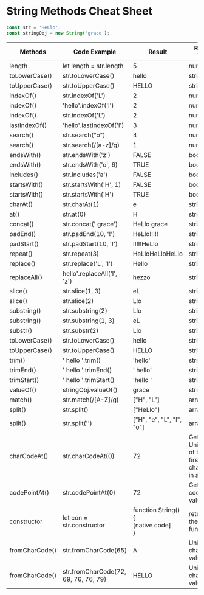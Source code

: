 # String Methods Cheat Sheet

```javascript
const str = 'HeLlo';
const stringObj = new String('grace');
```

| Methods       | Code Example                | Result                    | Return Type |
| ------------- | --------------------------- | ------------------------- | ----------- |
| length        | let length = str.length     | 5                         | number      |
| toLowerCase() | str.toLowerCase()           | hello                     | string      |
| toUpperCase() | str.toUpperCase()           | HELLO                     | string      |
| indexOf()     | str.indexOf('L')            | 2                         | number      |
| indexOf()     | 'hello'.indexOf('l')        | 2                         | number      |
| indexOf()     | str.indexOf('L')            | 2                         | number      |
| lastIndexOf() | 'hello'.lastIndexOf('l')    | 3                         | number      |
| search()      | str.search("o")             | 4                         | number      |
| search()      | str.search(/[a-z]/g)        | 1                         | number      |
| endsWith()    | str.endsWith('z')           | FALSE                     | boolean     |
| endsWith()    | str.endsWith('o', 6)        | TRUE                      | boolean     |
| includes()    | str.includes('a')           | FALSE                     | boolean     |
| startsWith()  | str.startsWith('H', 1)      | FALSE                     | boolean     |
| startsWith()  | str.startsWith('H')         | TRUE                      | boolean     |
| charAt()      | str.charAt(1)               | e                         | string      |
| at()          | str.at(0)                   | H                         | string      |
| concat()      | str.concat(' grace')        | HeLlo grace               | string      |
| padEnd()      | str.padEnd(10, '!')         | HeLlo!!!!!                | string      |
| padStart()    | str.padStart(10, '!')       | !!!!!HeLlo                | string      |
| repeat()      | str.repeat(3)               | HeLloHeLloHeLlo           | string      |
| replace()     | str.replace('L', 'l')       | Hello                     | string      |
| replaceAll()  | hello'.replaceAll('l', 'z') | hezzo                     | string      |
| slice()       | str.slice(1, 3)             | eL                        | string      |
| slice()       | str.slice(2)                | Llo                       | string      |
| substring()   | str.substring(2)            | Llo                       | string      |
| substring()   | str.substring(1, 3)         | eL                        | string      |
| substr()      | str.substr(2)               | Llo                       | string      |           
| toLowerCase() | str.toLowerCase()           | hello                     | string      |
| toUpperCase() | str.toUpperCase()           | HELLO                     | string      |
| trim()        | ' hello '.trim()            | 'hello'                   | string      |
| trimEnd()     | ' hello '.trimEnd()         | ' hello'                  | string      |
| trimStart()   | ' hello '.trimStart()       | 'hello '                  | string      |
| valueOf()     | stringObj.valueOf()         | grace                     | string      |
| match()       | str.match(/[A-Z]/g)         | ["H", "L"]                | array       |
| split()       | str.split()                 | ["HeLlo"]                 | array       |
| split()       | str.split('')               | ["H", "e", "L", "l", "o"] | array       |
| charCodeAt()  | str.charCodeAt(0)           | 72                        | Get the Unicode of the  <br> first character in a string |
| codePointAt() | str.codePointAt(0)          | 72                        | Get char code value |
| constructor | let con = str.constructor | function String() { <br> [native code] <br> } | returns the function |
| fromCharCode()| str.fromCharCode(65)        | A                         | Unicode character value |
| fromCharCode()| str.fromCharCode(72, 69, 76, 76, 79) | HELLO | Unicode characters values |

